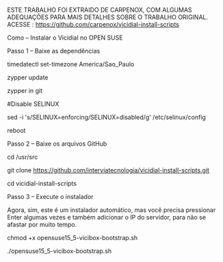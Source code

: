 ESTE TRABALHO FOI EXTRAIDO DE CARPENOX, COM ALGUMAS ADEQUAÇÕES PARA MAIS DETALHES SOBRE O TRABALHO ORIGINAL.
ACESSE : https://github.com/carpenox/vicidial-install-scripts

Como – Instalar o Vicidial no OPEN SUSE 


Passo 1 – Baixe as dependências

timedatectl set-timezone America/Sao_Paulo

zypper update

zypper in git

#Disable SELINUX

sed -i 's/SELINUX=enforcing/SELINUX=disabled/g' /etc/selinux/config 

reboot

Passo 2 – Baixe os arquivos GitHub

cd /usr/src

git clone https://github.com/interviatecnologia/vicidial-install-scripts.git

cd vicidial-install-scripts

Passo 3 – Execute o instalador

Agora, sim, este é um instalador automático, mas você precisa pressionar Enter algumas vezes e também adicionar o IP do servidor, para não se afastar por muito tempo.

chmod +x opensuse15_5-vicibox-bootstrap.sh

./opensuse15_5-vicibox-bootstrap.sh
